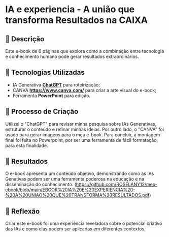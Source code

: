 # IA e experiencia - A união que transforma Resultados na CAIXA

## 📒 Descrição
Este e-book de 6 páginas que explora como a combinação entre tecnologia e conhecimento humano pode gerar resultados extraordinários.

## 🤖 Tecnologias Utilizadas
- IA Generativa **[ChatGPT](https://chat.openai.com)** para roteirização;
- CANVA **https://www.canva.com/** para criar a arte visual do e-book;
- Ferramenta **PowerPoint** para edição.

## 🧐 Processo de Criação
Utilizei o "ChatGPT" para revisar minha pesquisa sobre IAs Generativas, estruturar o conteúdo e refinar minhas ideias. Por outro lado, o "CANVA" foi usado para gerar imagens para o meu e-book. Para concluir, a montagem final foi feita no Powerpoint, por ser uma ferramenta de fácil formatação, para esta finalidade.


## 🚀 Resultados
O e-book apresenta um conteúdo objetivo, demonstrando como as IAs Genativas podem ser uma ferramenta poderosa na educação e na disseminação do conhecimento.
(https://github.com/ROSELANY12/meu-ebook/blob/main/EBOOK%20IA%20E%20EXPERIENCIA%20-%20A%20UNIAO%20QUE%20TRANSFORMA%20RESULTADOS.pdf)

## 💭 Reflexão 
Criar este e-book foi uma experiência reveladora sobre o potencial criativo das IAs e como elas podem ser aplicadas em diferentes contextos.
